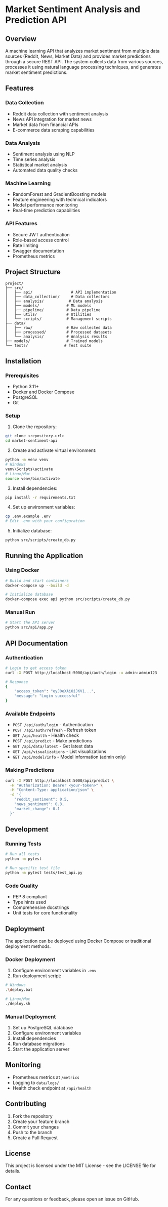# Market Sentiment Analysis and Prediction API

## Overview
A machine learning API that analyzes market sentiment from multiple data sources (Reddit, News, Market Data) and provides market predictions through a secure REST API. The system collects data from various sources, processes it using natural language processing techniques, and generates market sentiment predictions.

## Features

### Data Collection
- Reddit data collection with sentiment analysis
- News API integration for market news
- Market data from financial APIs
- E-commerce data scraping capabilities

### Data Analysis
- Sentiment analysis using NLP
- Time series analysis
- Statistical market analysis
- Automated data quality checks

### Machine Learning
- RandomForest and GradientBoosting models
- Feature engineering with technical indicators
- Model performance monitoring
- Real-time prediction capabilities

### API Features
- Secure JWT authentication
- Role-based access control
- Rate limiting
- Swagger documentation
- Prometheus metrics

## Project Structure
```
project/
├── src/
│   ├── api/                 # API implementation
│   ├── data_collection/     # Data collectors
│   ├── analysis/           # Data analysis
│   ├── models/            # ML models
│   ├── pipeline/          # Data pipeline
│   ├── utils/             # Utilities
│   └── scripts/           # Management scripts
├── data/
│   ├── raw/               # Raw collected data
│   ├── processed/         # Processed datasets
│   └── analysis/          # Analysis results
├── models/                # Trained models
└── tests/                # Test suite
```

## Installation

### Prerequisites
- Python 3.11+
- Docker and Docker Compose
- PostgreSQL
- Git

### Setup
1. Clone the repository:
```bash
git clone <repository-url>
cd market-sentiment-api
```

2. Create and activate virtual environment:
```bash
python -m venv venv
# Windows
venv\Scripts\activate
# Linux/Mac
source venv/bin/activate
```

3. Install dependencies:
```bash
pip install -r requirements.txt
```

4. Set up environment variables:
```bash
cp .env.example .env
# Edit .env with your configuration
```

5. Initialize database:
```bash
python src/scripts/create_db.py
```

## Running the Application

### Using Docker
```bash
# Build and start containers
docker-compose up --build -d

# Initialize database
docker-compose exec api python src/scripts/create_db.py
```

### Manual Run
```bash
# Start the API server
python src/api/app.py
```

## API Documentation

### Authentication
```bash
# Login to get access token
curl -X POST http://localhost:5000/api/auth/login -u admin:admin123

# Response
{
    "access_token": "eyJ0eXAiOiJKV1...",
    "message": "Login successful"
}
```

### Available Endpoints
- `POST /api/auth/login` - Authentication
- `POST /api/auth/refresh` - Refresh token
- `GET /api/health` - Health check
- `POST /api/predict` - Make predictions
- `GET /api/data/latest` - Get latest data
- `GET /api/visualizations` - List visualizations
- `GET /api/model/info` - Model information (admin only)

### Making Predictions
```bash
curl -X POST http://localhost:5000/api/predict \
  -H "Authorization: Bearer <your-token>" \
  -H "Content-Type: application/json" \
  -d '{
    "reddit_sentiment": 0.5,
    "news_sentiment": 0.3,
    "market_change": 0.1
  }'
```

## Development

### Running Tests
```bash
# Run all tests
python -m pytest

# Run specific test file
python -m pytest tests/test_api.py
```

### Code Quality
- PEP 8 compliant
- Type hints used
- Comprehensive docstrings
- Unit tests for core functionality

## Deployment
The application can be deployed using Docker Compose or traditional deployment methods.

### Docker Deployment
1. Configure environment variables in `.env`
2. Run deployment script:
```bash
# Windows
.\deploy.bat

# Linux/Mac
./deploy.sh
```

### Manual Deployment
1. Set up PostgreSQL database
2. Configure environment variables
3. Install dependencies
4. Run database migrations
5. Start the application server

## Monitoring
- Prometheus metrics at `/metrics`
- Logging to `data/logs/`
- Health check endpoint at `/api/health`

## Contributing
1. Fork the repository
2. Create your feature branch
3. Commit your changes
4. Push to the branch
5. Create a Pull Request

## License
This project is licensed under the MIT License - see the LICENSE file for details.

## Contact
For any questions or feedback, please open an issue on GitHub.